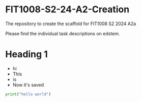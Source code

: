 # FIT1008-S2-24-A2-Creation
The repository to create the scaffold for FIT1008 S2 2024 A2a

Please find the individual task descriptions on edstem.

# Heading 1
* hi
* This
* is
* Now it's saved
```py
print("hello world")
```